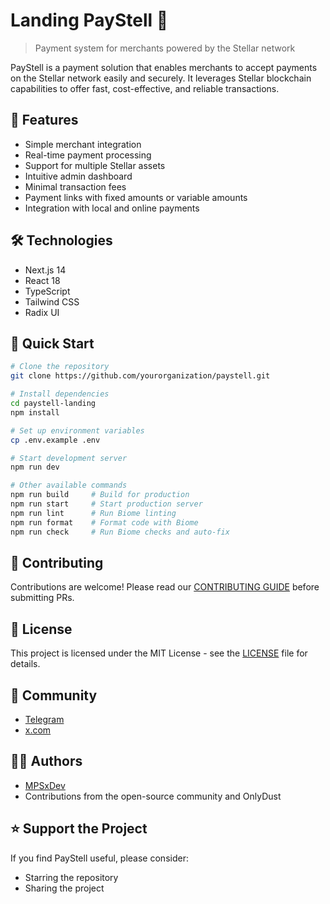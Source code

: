 # Landing PayStell 💫

> Payment system for merchants powered by the Stellar network

PayStell is a payment solution that enables merchants to accept payments on the Stellar network easily and securely. It leverages Stellar blockchain capabilities to offer fast, cost-effective, and reliable transactions.

## 🚀 Features

- Simple merchant integration
- Real-time payment processing
- Support for multiple Stellar assets
- Intuitive admin dashboard
- Minimal transaction fees
- Payment links with fixed amounts or variable amounts
- Integration with local and online payments

## 🛠️ Technologies

- Next.js 14
- React 18
- TypeScript
- Tailwind CSS
- Radix UI

## 🏁 Quick Start

```bash
# Clone the repository
git clone https://github.com/yourorganization/paystell.git

# Install dependencies
cd paystell-landing
npm install

# Set up environment variables
cp .env.example .env

# Start development server
npm run dev

# Other available commands
npm run build     # Build for production
npm run start     # Start production server
npm run lint      # Run Biome linting
npm run format    # Format code with Biome
npm run check     # Run Biome checks and auto-fix
```

## 🤝 Contributing

Contributions are welcome! Please read our [CONTRIBUTING GUIDE](https://github.com/PayStell/paystell-website/blob/main/CONTRIBUTORS_GUIDE.md) before submitting PRs.

## 📄 License

This project is licensed under the MIT License - see the [LICENSE](LICENSE) file for details.

## 💬 Community

- [Telegram](https://t.me/paystelldev)
- [x.com](https://x.com/paystell)

## 🧑‍💻 Authors
- [MPSxDev](https://github.com/MPSxDev)
- Contributions from the open-source community and OnlyDust

## ⭐ Support the Project

If you find PayStell useful, please consider:
- Starring the repository
- Sharing the project
